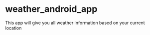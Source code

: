 # weather_android_app
This app will give you all weather information based on your current location
